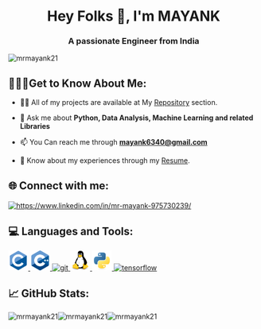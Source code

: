 <h1 align="center">Hey Folks 👋, I'm MAYANK</h1>
<h3 align="center">A passionate Engineer from India</h3>

<p align="left"> <img src="https://komarev.com/ghpvc/?username=mrmayank21&label=Profile%20views&color=0e75b6&style=flat" alt="mrmayank21" /> </p>

## 🧑🏻‍💻Get to Know About Me:

- 👨‍💻 All of my projects are available at My [Repository](https://github.com/mrmayank21?tab=repositories) section.

- 💬 Ask me about **Python, Data Analysis, Machine Learning and related Libraries**

- 📫 You Can reach me through **mayank6340@gmail.com**

- 📄 Know about my experiences through my [Resume](https://drive.google.com/file/d/1gxX25AOJBF_Q15MZBrJq_9eOBGZnXruh/view?usp=sharing).

## 🌐 Connect with me:
<p align="left">
<a href="https://linkedin.com/in/https:mr-mayank-975730239/" target="blank"><img align="center" src="https://raw.githubusercontent.com/rahuldkjain/github-profile-readme-generator/master/src/images/icons/Social/linked-in-alt.svg" alt="https://www.linkedin.com/in/mr-mayank-975730239/" height="30" width="40" /></a>
</p>

## 💻 Languages and Tools:
<p align="left"> <a href="https://www.cprogramming.com/" target="_blank" rel="noreferrer"> <img src="https://raw.githubusercontent.com/devicons/devicon/master/icons/c/c-original.svg" alt="c" width="40" height="40"/> </a> <a href="https://www.w3schools.com/cpp/" target="_blank" rel="noreferrer"> <img src="https://raw.githubusercontent.com/devicons/devicon/master/icons/cplusplus/cplusplus-original.svg" alt="cplusplus" width="40" height="40"/> </a> <a href="https://git-scm.com/" target="_blank" rel="noreferrer"> <img src="https://www.vectorlogo.zone/logos/git-scm/git-scm-icon.svg" alt="git" width="40" height="40"/> </a> <a href="https://www.linux.org/" target="_blank" rel="noreferrer"> <img src="https://raw.githubusercontent.com/devicons/devicon/master/icons/linux/linux-original.svg" alt="linux" width="40" height="40"/> </a> <a href="https://www.python.org" target="_blank" rel="noreferrer"> <img src="https://raw.githubusercontent.com/devicons/devicon/master/icons/python/python-original.svg" alt="python" width="40" height="40"/> </a> <a href="https://www.tensorflow.org" target="_blank" rel="noreferrer"> <img src="https://www.vectorlogo.zone/logos/tensorflow/tensorflow-icon.svg" alt="tensorflow" width="40" height="40"/> </a> </p>


## 📈 GitHub Stats:

<p><img align="left" src="https://github-readme-streak-stats.herokuapp.com/?user=mrmayank21&theme=neon&" alt="mrmayank21" /></p>

<p><img align="left" src="https://github-readme-stats.vercel.app/api?username=mrmayank21&theme=neon&show_icons=true&locale=en" alt="mrmayank21" /></p>

<p><img align="left" src="https://github-readme-stats.vercel.app/api/top-langs?username=mrmayank21&theme=neon&show_icons=true&locale=en&layout=compact" alt="mrmayank21" /></p>
